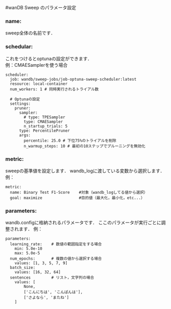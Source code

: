 #wanDB Sweep のパラメータ設定

### name:
sweep全体の名前です．

### schedular:
これをつけるとoptunaの設定ができます．  
例：CMAESamplerを使う場合
```
scheduler:
  job: wandb/sweep-jobs/job-optuna-sweep-scheduler:latest
  resource: local-container
  num_workers: 1 # 同時実行されるトライアル数

  # Optunaの設定
  settings:
    pruner:
      sampler:
        # type: TPESampler
        type: CMAESampler
        n_startup_trials: 5
      type: PercentilePruner
      args:
        percentile: 25.0 # 下位75%のトライアルを削除
        n_warmup_steps: 10 # 最初の10ステップでプルーニングを無効化
```

### metric:
sweepの基準値を設定します．
wandb_logに渡している変数から選択します．
例：
```
metric:
  name: Binary Test F1-Score    #対象（wandb_logしてる値から選択）
  goal: maximize                #目的値（最大化，最小化，etc...）
```

### parameters:
wandb.configに格納されるパラメータです．
ここのパラメータが実行ごとに調整されます．
例：
```
parameters:
  learning_rate:    # 数値の範囲指定をする場合
    min: 5.0e-10
    max: 5.0e-5
  num_epochs:       # 複数の値から選択する場合
    values: [1, 3, 5, 7, 9]
  batch_size:
    values: [16, 32, 64]
  sentences         # リスト，文字列の場合
    values: [
        None,
        ['こんにちは', 'こんばんは'],
        ['さよなら', 'またね']
    ]
```